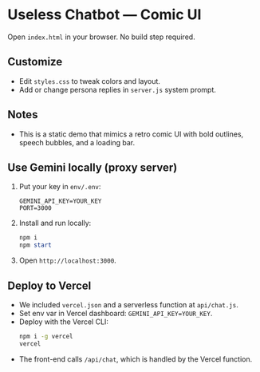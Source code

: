 # Useless Chatbot — Comic UI

Open `index.html` in your browser. No build step required.

## Customize
- Edit `styles.css` to tweak colors and layout.
- Add or change persona replies in `server.js` system prompt.

## Notes
- This is a static demo that mimics a retro comic UI with bold outlines, speech bubbles, and a loading bar.

## Use Gemini locally (proxy server)
1. Put your key in `env/.env`:
   ```env
   GEMINI_API_KEY=YOUR_KEY
   PORT=3000
   ```
2. Install and run locally:
   ```powershell
   npm i
   npm start
   ```
3. Open `http://localhost:3000`.

## Deploy to Vercel
- We included `vercel.json` and a serverless function at `api/chat.js`.
- Set env var in Vercel dashboard: `GEMINI_API_KEY=YOUR_KEY`.
- Deploy with the Vercel CLI:
  ```bash
  npm i -g vercel
  vercel
  ```
- The front-end calls `/api/chat`, which is handled by the Vercel function.
